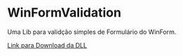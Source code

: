 # WinFormValidation
Uma Lib para validção simples de Formulário do WinForm.

<a href="https://github.com/igorscheffer/WinFormValidation/blob/master/WinFormValidation/bin/Release/WinFormValidation.dll">Link para Download da DLL</a>
